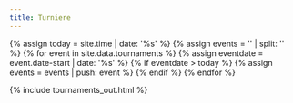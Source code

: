 ```yaml
---
title: Turniere
---
```


{% assign today = site.time | date: '%s' %}
{% assign events = '' | split: '' %}
{% for event in site.data.tournaments %}
	{% assign eventdate = event.date-start | date: '%s' %}
	{% if eventdate > today %}
		{% assign events = events | push: event %}
	{% endif %}
{% endfor %}

{% include tournaments_out.html %}
